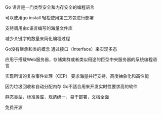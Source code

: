 Go 语言是一门类型安全和内存安全的编程语言

可以使用go install 轻松使用第三方包进行部署

支持调用由c语言编写的海量文件库

减少关键字的数量来简化编程过程



Go没有继承和类的概念  通过接口（Interface）来实现多态

应用于搭载Web服务器，存储集群或者类似用途的巨型中央服务器的系统编程语言

实现所谓的复杂事件处理（CEP）  要求海量并行支持，高度抽象化和高性能

因为垃圾回收和自动分配内存 Go不适合用来开发实时性要求高的软件



静态类型，标准类库，规范统一，易于部署，文档全面

免费开源

